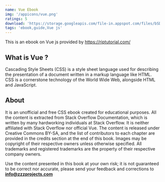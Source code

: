 ```yaml
---
name: Vue Ebook
img: '/appicons/vue.png'
ratings: 5
download: 'https://storage.googleapis.com/file-in.appspot.com/files/bSDHi_YYiQ.zip'
tags: 'ebook,guide,Vue js'
---
```


This is an ebook on Vue js provided by <a href="https://riptutorial.com/" >https://riptutorial.com/</a>

## What is Vue ?

Cascading Style Sheets (CSS) is a style sheet language used for describing the presentation of a document written in a markup language like HTML. CSS is a cornerstone technology of the World Wide Web, alongside HTML and JavaScript.

## About

It is an unofficial and free CSS ebook created for educational purposes. All the content is
extracted from Stack Overflow Documentation, which is written by many hardworking individuals at
Stack Overflow. It is neither affiliated with Stack Overflow nor official Vue.
The content is released under Creative Commons BY-SA, and the list of contributors to each
chapter are provided in the credits section at the end of this book. Images may be copyright of
their respective owners unless otherwise specified. All trademarks and registered trademarks are
the property of their respective company owners.

Use the content presented in this book at your own risk; it is not guaranteed to be correct nor
accurate, please send your feedback and corrections to **info@zzzprojects.com**
